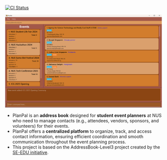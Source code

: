 [![CI Status](https://github.com/AY2425S1-CS2103T-F09-2/tp/workflows/Java%20CI/badge.svg)](https://github.com/AY2425S1-CS2103T-F09-2/tp/actions)

![Ui](docs/images/Ui.png)

* PlanPal is an **address book** designed for **student event planners** at NUS who need to manage contacts
  (e.g., attendees, vendors, sponsors, and volunteers) for their events.
* PlanPal offers a **centralized platform** to organize, track, and access contact information, ensuring
  efficient coordination and smooth communication throughout the event planning process.
* This project is based on the AddressBook-Level3 project created by the [SE-EDU initiative](https://se-education.org).
